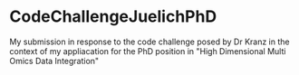 # CodeChallengeJuelichPhD
My submission in response to the code challenge posed by Dr Kranz in the context of my appliacation for the PhD position in "High Dimensional Multi Omics Data Integration"
